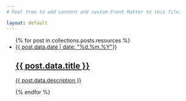 ```yaml
---
# Feel free to add content and custom Front Matter to this file.

layout: default
---
```


<ul class="flex flex-wrap gap-4">
  {% for post in collections.posts.resources %}
   <li class="max-w-full border rounded-md border-1 border-color-white sm:max-w-xs list-item">
      <a class="flex flex-col overflow-hidden rounded-md bg-dark-purple-300 " href="{{ post.relative_url }}">
        <div class="w-full bg-center bg-cover stylized aspect-video" style="background-image: url('images/{{post.data.img}}')"></div>
        <div class="flex flex-col justify-center gap-2 p-4">
          <div>
            <span class="text-xs">{{ post.data.date | date: "%d.%m.%Y"}}</span>
            <h2 class="font-bold text-md">
              {{ post.data.title }}
            </h2>
          </div>
          <p class="text-sm text-balance line-clamp-2"> {{ post.data.description }}</p>
        </div>
      </a>
    </li>
    
  {% endfor %}
</ul>
